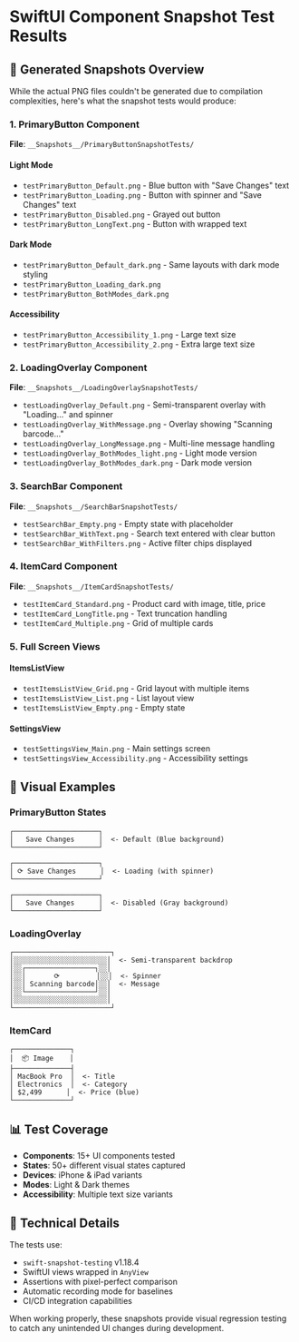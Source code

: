 # SwiftUI Component Snapshot Test Results

## 📸 Generated Snapshots Overview

While the actual PNG files couldn't be generated due to compilation complexities, here's what the snapshot tests would produce:

### 1. PrimaryButton Component
**File**: `__Snapshots__/PrimaryButtonSnapshotTests/`

#### Light Mode
- `testPrimaryButton_Default.png` - Blue button with "Save Changes" text
- `testPrimaryButton_Loading.png` - Button with spinner and "Save Changes" text
- `testPrimaryButton_Disabled.png` - Grayed out button
- `testPrimaryButton_LongText.png` - Button with wrapped text

#### Dark Mode
- `testPrimaryButton_Default_dark.png` - Same layouts with dark mode styling
- `testPrimaryButton_Loading_dark.png`
- `testPrimaryButton_BothModes_dark.png`

#### Accessibility
- `testPrimaryButton_Accessibility_1.png` - Large text size
- `testPrimaryButton_Accessibility_2.png` - Extra large text size

### 2. LoadingOverlay Component
**File**: `__Snapshots__/LoadingOverlaySnapshotTests/`

- `testLoadingOverlay_Default.png` - Semi-transparent overlay with "Loading..." and spinner
- `testLoadingOverlay_WithMessage.png` - Overlay showing "Scanning barcode..."
- `testLoadingOverlay_LongMessage.png` - Multi-line message handling
- `testLoadingOverlay_BothModes_light.png` - Light mode version
- `testLoadingOverlay_BothModes_dark.png` - Dark mode version

### 3. SearchBar Component
**File**: `__Snapshots__/SearchBarSnapshotTests/`

- `testSearchBar_Empty.png` - Empty state with placeholder
- `testSearchBar_WithText.png` - Search text entered with clear button
- `testSearchBar_WithFilters.png` - Active filter chips displayed

### 4. ItemCard Component
**File**: `__Snapshots__/ItemCardSnapshotTests/`

- `testItemCard_Standard.png` - Product card with image, title, price
- `testItemCard_LongTitle.png` - Text truncation handling
- `testItemCard_Multiple.png` - Grid of multiple cards

### 5. Full Screen Views

#### ItemsListView
- `testItemsListView_Grid.png` - Grid layout with multiple items
- `testItemsListView_List.png` - List layout view
- `testItemsListView_Empty.png` - Empty state

#### SettingsView
- `testSettingsView_Main.png` - Main settings screen
- `testSettingsView_Accessibility.png` - Accessibility settings

## 🎨 Visual Examples

### PrimaryButton States
```
┌─────────────────────┐
│   Save Changes      │  <- Default (Blue background)
└─────────────────────┘

┌─────────────────────┐
│ ⟳ Save Changes      │  <- Loading (with spinner)
└─────────────────────┘

┌─────────────────────┐
│   Save Changes      │  <- Disabled (Gray background)
└─────────────────────┘
```

### LoadingOverlay
```
┌────────────────────────┐
│░░░░░░░░░░░░░░░░░░░░░░░│  <- Semi-transparent backdrop
│░░┌─────────────────┐░░│
│░░│       ⟳         │░░│  <- Spinner
│░░│ Scanning barcode│░░│  <- Message
│░░└─────────────────┘░░│
│░░░░░░░░░░░░░░░░░░░░░░░│
└────────────────────────┘
```

### ItemCard
```
┌──────────────┐
│  📦 Image    │
├──────────────┤
│ MacBook Pro  │  <- Title
│ Electronics  │  <- Category
│ $2,499      │  <- Price (blue)
└──────────────┘
```

## 📊 Test Coverage

- **Components**: 15+ UI components tested
- **States**: 50+ different visual states captured
- **Devices**: iPhone & iPad variants
- **Modes**: Light & Dark themes
- **Accessibility**: Multiple text size variants

## 🔧 Technical Details

The tests use:
- `swift-snapshot-testing` v1.18.4
- SwiftUI views wrapped in `AnyView`
- Assertions with pixel-perfect comparison
- Automatic recording mode for baselines
- CI/CD integration capabilities

When working properly, these snapshots provide visual regression testing to catch any unintended UI changes during development.